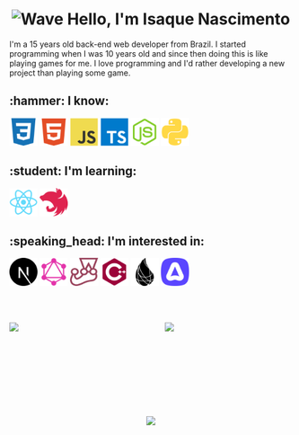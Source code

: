 <h1 align="center"><img alt="Wave" src="https://camo.githubusercontent.com/e8e7b06ecf583bc040eb60e44eb5b8e0ecc5421320a92929ce21522dbc34c891/68747470733a2f2f6d656469612e67697068792e636f6d2f6d656469612f6876524a434c467a6361737252346961377a2f67697068792e676966" width="25px"> Hello, I'm Isaque Nascimento</h1>

<p>I'm a 15 years old back-end web developer from Brazil. I started programming when I was 10 years old and since then doing this is like playing games for me. I love programming and I'd rather developing a new project than playing some game.</p>


<h2>:hammer: I know:</h2>
<div display="inline_block">
  <img width="50px" alt="CSS" src="https://github.com/devicons/devicon/blob/master/icons/css3/css3-plain.svg">
  <img width="50px" alt="HTML" src="https://github.com/devicons/devicon/blob/master/icons/html5/html5-plain.svg">
  <img width="50px" alt="Javascript" src="https://github.com/devicons/devicon/blob/master/icons/javascript/javascript-original.svg">
  <img width="50px" alt="Typescript" src="https://github.com/devicons/devicon/blob/master/icons/typescript/typescript-plain.svg">
  <img width="50px" alt="NodeJS" src="https://github.com/devicons/devicon/blob/master/icons/nodejs/nodejs-plain.svg">
  <img width="50px" alt="Python" src="https://github.com/devicons/devicon/blob/master/icons/python/python-plain.svg">
</div>

<h2>:student: I'm learning:</h2>
<div display="inline_block">
  <img width="50px" alt="ReactJS" src="https://github.com/devicons/devicon/blob/master/icons/react/react-original.svg">
  <img width="50px" alt="NestJS" src="https://github.com/devicons/devicon/blob/master/icons/nestjs/nestjs-plain.svg">
</div>

<h2>:speaking_head: I'm interested in:</h2>
<div display="inline_block">
  <img width="50px" alt="NextJS" src="https://github.com/devicons/devicon/blob/master/icons/nextjs/nextjs-original.svg">
  <img width="50px" alt="GraphQL" src="https://github.com/devicons/devicon/blob/master/icons/graphql/graphql-plain.svg">
  <img width="50px" alt="JestJS" src="https://github.com/devicons/devicon/blob/master/icons/jest/jest-plain.svg">
  <img width="50px" alt="C Plus Plus" src="https://github.com/devicons/devicon/blob/master/icons/cplusplus/cplusplus-plain.svg">
  <img width="50px" alt="C Plus Plus" src="https://github.com/devicons/devicon/blob/master/icons/elixir/elixir-plain.svg">
  <img width="50px" alt="AdonisJS" src="https://github.com/devicons/devicon/blob/master/icons/adonisjs/adonisjs-original.svg">
</div>

<br><br>

<div>
  <img align="left" width="45%" src="https://github-readme-stats.vercel.app/api?username=ionascimento&count_private=true&show_icons=true&theme=dark">
  <img align="right" width="45%" src="https://github-readme-stats.vercel.app/api/top-langs/?username=ionascimento&count_private=true&show_icons=true&theme=dark">
</div>

<br><br><br><br><br><br><br><br><br>
  
<div align="center">
  <a href="https://www.linkedin.com/in/isaque-nascimento-143889233/"><img src="https://img.shields.io/badge/LinkedIn-0077B5?style=for-the-badge&logo=linkedin&logoColor=white"></a>
</div>

